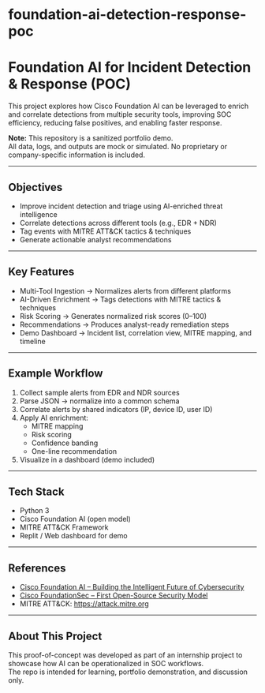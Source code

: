 # foundation-ai-detection-response-poc
# Foundation AI for Incident Detection & Response (POC)

This project explores how Cisco Foundation AI can be leveraged to enrich and correlate detections from multiple security tools, improving SOC efficiency, reducing false positives, and enabling faster response.  

**Note:** This repository is a sanitized portfolio demo.  
All data, logs, and outputs are mock or simulated. No proprietary or company-specific information is included.  

---

## Objectives
- Improve incident detection and triage using AI-enriched threat intelligence  
- Correlate detections across different tools (e.g., EDR + NDR)  
- Tag events with MITRE ATT&CK tactics & techniques 
- Generate actionable analyst recommendations 

---

##   Key Features
- Multi-Tool Ingestion → Normalizes alerts from different platforms  
- AI-Driven Enrichment → Tags detections with MITRE tactics & techniques  
- Risk Scoring → Generates normalized risk scores (0–100)  
- Recommendations → Produces analyst-ready remediation steps  
- Demo Dashboard → Incident list, correlation view, MITRE mapping, and timeline  

---

##  Example Workflow
1. Collect sample alerts from EDR and NDR sources  
2. Parse JSON → normalize into a common schema  
3. Correlate alerts by shared indicators (IP, device ID, user ID)  
4. Apply AI enrichment:  
   - MITRE mapping  
   - Risk scoring  
   - Confidence banding  
   - One-line recommendation  
5. Visualize in a dashboard (demo included)  

---

##  Tech Stack
- Python 3  
- Cisco Foundation AI (open model)  
- MITRE ATT&CK Framework  
- Replit / Web dashboard for demo 

---

##  References
- [Cisco Foundation AI – Building the Intelligent Future of Cybersecurity](https://blogs.cisco.com/security/foundation-ai-building-the-intelligent-future-of-cybersecurity)  
- [Cisco FoundationSec – First Open-Source Security Model](https://blogs.cisco.com/security/foundation-sec-cisco-foundation-ai-first-open-source-security-model)  
- MITRE ATT&CK: https://attack.mitre.org  

---

##  About This Project
This proof-of-concept was developed as part of an internship project to showcase how AI can be operationalized in SOC workflows.  
The repo is intended for learning, portfolio demonstration, and discussion only.  


